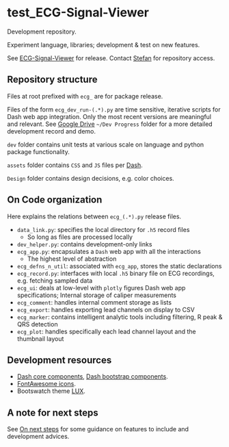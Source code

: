 # test_ECG-Signal-Viewer
Development repository. 

Experiment language, libraries; development & test on new features.

See [ECG-Signal-Viewer](https://github.com/StefanHeng/ECG-Signal-Viewer) for release. Contact [Stefan](https://stefanheng.github.io) for repository access. 


## Repository structure 
Files at root prefixed with `ecg_` are for package release. 

Files of the form `ecg_dev_run-(.*).py` are time sensitive, iterative scripts for Dash web app integration. 
Only the most recent versions are meaningful and relevant.
See [Google Drive](https://drive.google.com/drive/u/0/folders/1LoDe0fVXWghLS3dO6EcsUCoV639Plo7I) `~/Dev Progress` folder 
for a more detailed development record and demo. 
 
`dev` folder contains unit tests at various scale on language and python package functionality. 
 
`assets` folder contains `CSS` and `JS` files per [Dash](https://dash.plotly.com). 
 
`Design` folder contains design decisions, e.g. color choices. 



## On Code organization 
Here explains the relations between `ecg_(.*).py` release files. 

- `data_link.py`: specifies the local directory for `.h5` record files  
	- So long as files are processed locally
- `dev_helper.py`: contains development-only links
- `ecg_app.py`: encapsulates a `Dash` web app with all the interactions  
	- The highest level of abstraction
- `ecg_defns_n_util`: associated with `ecg_app`, stores the static declarations 
- `ecg_record.py`: interfaces with local `.h5` binary file on ECG recordings, e.g. fetching sampled data   
- `ecg_ui`: deals at low-level with `plotly` figures Dash web app specifications; Internal storage of caliper measurements
- `ecg_comment`: handles internal comment storage as lists 
- `ecg_export`: handles exporting lead channels on display to CSV 
- `ecg_marker`: contains intelligent analytic tools including filtering, R peak & QRS detection 
- `ecg_plot`: handles specifically each lead channel layout and the thumbnail layout



## Development resources
- [Dash core components](https://dash.plotly.com/dash-core-components), 
  [Dash bootstrap components](https://dash-bootstrap-components.opensource.faculty.ai).
- [FontAwesome icons](https://fontawesome.com/icons?d=gallery&p=2). 
- Bootswatch theme [LUX](https://bootswatch.com/lux/). 



## A note for next steps 
See [On next steps](https://github.com/StefanHeng/test_Ecg-Signal-Viewer/blob/main/On-next-steps.md) 
for some guidance on features to include and development advices. 
